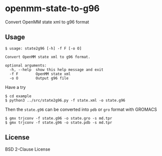 # openmm-state-to-g96

Convert OpenMM state xml to g96 format

## Usage

```shell
$ usage: state2g96 [-h] -f F [-o O]

Convert OpenMM state xml to g96 format.

optional arguments:
  -h, --help  show this help message and exit
  -f F        OpenMM state xml
  -o O        Output g96 file
```

Have a try

```shell
$ cd example
$ python3 ../src/state2g96.py -f state.xml -o state.g96
```

Then the `state.g96` can be converted into `pdb` or `gro` format with GROMACS

```shell
$ gmx trjconv -f state.g96 -o state.gro -s md.tpr
$ gmx trjconv -f state.g96 -o state.pdb -s md.tpr
```

## License

BSD 2-Clause License
